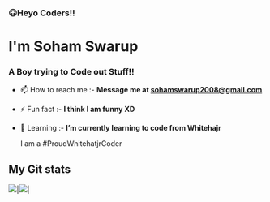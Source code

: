 ###  🙃Heyo Coders!!

<h1 > I'm Soham Swarup</h1>
<h3>A Boy trying to Code out Stuff!!</h3>

- 📫 How to reach me :- **Message me at sohamswarup2008@gmail.com**
- ⚡ Fun fact :- **I think I am funny XD**
- 🌱 Learning :- **I’m currently learning to code from Whitehajr**

   I am a #ProudWhitehatjrCoder
  
## My Git stats
<img src="https://github-readme-stats.vercel.app/api?username=SOham2008&&show_icons=true&count_private=true&theme=radical"/>|<img src="https://github-readme-streak-stats.herokuapp.com/?user=Soham2008&theme=radical"/>|
